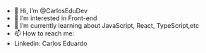 - 👋 Hi, I’m @CarlosEduDev
- 👀 I’m interested in Front-end
- 🌱 I’m currently learning about JavaScript, React, TypeScript,etc
- 📫 How to reach me:
- Linkedin: Carlos Eduardo

